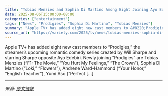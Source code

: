```yaml
---
title: "Tobias Menzies and Sophia Di Martino Among Eight Joining Ayo Edebiri-Will Sharpe Rom-Com Series ‘Prodigies’ at Apple"
date: 2025-08-06T15:00:00+08:00
categories: ["entertainment"]
tags: ["News", "Prodigies", "Sophia Di Martino", "Tobias Menzies"]
summary: "Apple TV+ has added eight new cast members to &#8220;Prodigies,&#8221; the streamer&#8217;s upcoming romantic comedy series created by Will Sharpe and starring Sharpe opposite Ayo Edebiri. Newly joini"
source_url: "https://variety.com/2025/tv/news/tobias-menzies-sophia-di-martino-prodigies-apple-1236480538/"
---
```


Apple TV+ has added eight new cast members to &#8220;Prodigies,&#8221; the streamer&#8217;s upcoming romantic comedy series created by Will Sharpe and starring Sharpe opposite Ayo Edebiri. Newly joining &#8220;Prodigies&#8221; are Tobias Menzies (“F1: The Movie,” “You Hurt My Feelings,” “The Crown&#8221;), Sophia Di Martino (“Loki,” “Flowers”), Andrene Ward-Hammond (“Your Honor,” “English Teacher”), Yumi Asō (“Perfect [&#8230;]

---

*来源: [原文链接](https://variety.com/2025/tv/news/tobias-menzies-sophia-di-martino-prodigies-apple-1236480538/)*
